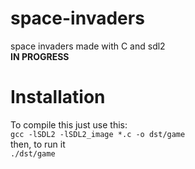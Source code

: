 # space-invaders
space invaders made with C and sdl2<br>
**IN PROGRESS**
# Installation
To compile this just use this:<br>
`gcc -lSDL2 -lSDL2_image *.c -o dst/game`<br>
then, to run it<br>
`./dst/game`
